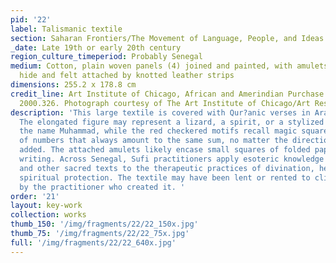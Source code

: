 ```yaml
---
pid: '22'
label: Talismanic textile
section: Saharan Frontiers/The Movement of Language, People, and Ideas
_date: Late 19th or early 20th century
region_culture_timeperiod: Probably Senegal
medium: Cotton, plain woven panels (4) joined and painted, with amulets of animal
  hide and felt attached by knotted leather strips
dimensions: 255.2 x 178.8 cm
credit_line: Art Institute of Chicago, African and Amerindian Purchase Endowment,
  2000.326. Photograph courtesy of The Art Institute of Chicago/Art Resource, NY
description: 'This large textile is covered with Qur?anic verses in Arabic script.
  The elongated figure may represent a lizard, a spirit, or a stylized rendering of
  the name Muhammad, while the red checkered motifs recall magic squares, arrangements
  of numbers that always amount to the same sum, no matter the direction they are
  added. The attached amulets likely encase small squares of folded paper with sacred
  writing. Across Senegal, Sufi practitioners apply esoteric knowledge of the Qur?an
  and other sacred texts to the therapeutic practices of divination, healing, and
  spiritual protection. The textile may have been lent or rented to clients as needed
  by the practitioner who created it. '
order: '21'
layout: key-work
collection: works
thumb_150: '/img/fragments/22/22_150x.jpg'
thumb_75: '/img/fragments/22/22_75x.jpg'
full: '/img/fragments/22/22_640x.jpg'
---
```

